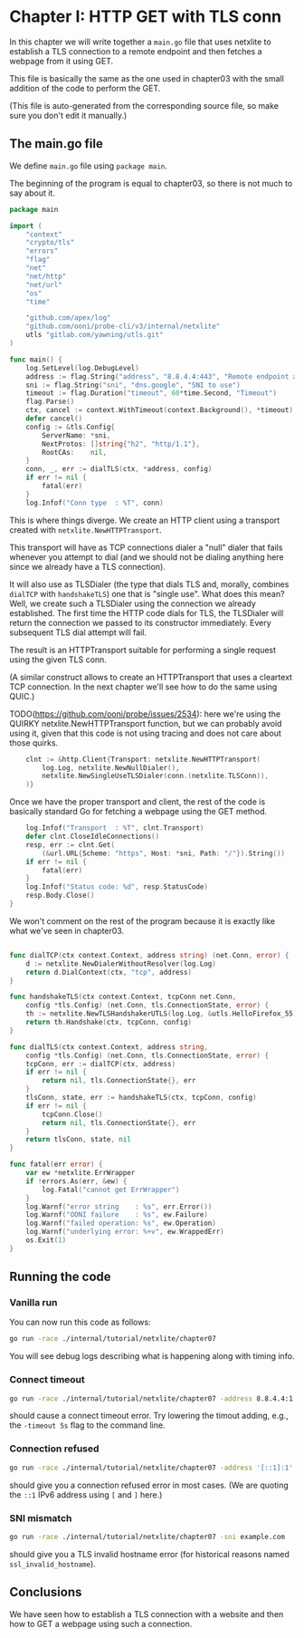 
# Chapter I: HTTP GET with TLS conn

In this chapter we will write together a `main.go` file that
uses netxlite to establish a TLS connection to a remote endpoint
and then fetches a webpage from it using GET.

This file is basically the same as the one used in chapter03
with the small addition of the code to perform the GET.

(This file is auto-generated from the corresponding source file,
so make sure you don't edit it manually.)

## The main.go file

We define `main.go` file using `package main`.

The beginning of the program is equal to chapter03,
so there is not much to say about it.

```Go
package main

import (
	"context"
	"crypto/tls"
	"errors"
	"flag"
	"net"
	"net/http"
	"net/url"
	"os"
	"time"

	"github.com/apex/log"
	"github.com/ooni/probe-cli/v3/internal/netxlite"
	utls "gitlab.com/yawning/utls.git"
)

func main() {
	log.SetLevel(log.DebugLevel)
	address := flag.String("address", "8.8.4.4:443", "Remote endpoint address")
	sni := flag.String("sni", "dns.google", "SNI to use")
	timeout := flag.Duration("timeout", 60*time.Second, "Timeout")
	flag.Parse()
	ctx, cancel := context.WithTimeout(context.Background(), *timeout)
	defer cancel()
	config := &tls.Config{
		ServerName: *sni,
		NextProtos: []string{"h2", "http/1.1"},
		RootCAs:    nil,
	}
	conn, _, err := dialTLS(ctx, *address, config)
	if err != nil {
		fatal(err)
	}
	log.Infof("Conn type  : %T", conn)
```

This is where things diverge. We create an HTTP client
using a transport created with `netxlite.NewHTTPTransport`.

This transport will have as TCP connections dialer a
"null" dialer that fails whenever you attempt to dial
(and we should not be dialing anything here since we
already have a TLS connection).

It will also use as TLSDialer (the type that dials TLS
and, morally, combines `dialTCP` with `handshakeTLS`) one
that is "single use". What does this mean? Well, we
create such a TLSDialer using the connection we already
established. The first time the HTTP code dials for
TLS, the TLSDialer will return the connection we passed
to its constructor immediately. Every subsequent TLS
dial attempt will fail.

The result is an HTTPTransport suitable for performing
a single request using the given TLS conn.

(A similar construct allows to create an HTTPTransport that
uses a cleartext TCP connection. In the next chapter we'll
see how to do the same using QUIC.)

TODO(https://github.com/ooni/probe/issues/2534): here we're using the QUIRKY netxlite.NewHTTPTransport
function, but we can probably avoid using it, given that this code is
not using tracing and does not care about those quirks.
```Go
	clnt := &http.Client{Transport: netxlite.NewHTTPTransport(
		log.Log, netxlite.NewNullDialer(),
		netxlite.NewSingleUseTLSDialer(conn.(netxlite.TLSConn)),
	)}
```

Once we have the proper transport and client, the rest of
the code is basically standard Go for fetching a webpage
using the GET method.

```Go
	log.Infof("Transport  : %T", clnt.Transport)
	defer clnt.CloseIdleConnections()
	resp, err := clnt.Get(
		(&url.URL{Scheme: "https", Host: *sni, Path: "/"}).String())
	if err != nil {
		fatal(err)
	}
	log.Infof("Status code: %d", resp.StatusCode)
	resp.Body.Close()
}

```

We won't comment on the rest of the program because it is
exactly like what we've seen in chapter03.

```Go

func dialTCP(ctx context.Context, address string) (net.Conn, error) {
	d := netxlite.NewDialerWithoutResolver(log.Log)
	return d.DialContext(ctx, "tcp", address)
}

func handshakeTLS(ctx context.Context, tcpConn net.Conn,
	config *tls.Config) (net.Conn, tls.ConnectionState, error) {
	th := netxlite.NewTLSHandshakerUTLS(log.Log, &utls.HelloFirefox_55)
	return th.Handshake(ctx, tcpConn, config)
}

func dialTLS(ctx context.Context, address string,
	config *tls.Config) (net.Conn, tls.ConnectionState, error) {
	tcpConn, err := dialTCP(ctx, address)
	if err != nil {
		return nil, tls.ConnectionState{}, err
	}
	tlsConn, state, err := handshakeTLS(ctx, tcpConn, config)
	if err != nil {
		tcpConn.Close()
		return nil, tls.ConnectionState{}, err
	}
	return tlsConn, state, nil
}

func fatal(err error) {
	var ew *netxlite.ErrWrapper
	if !errors.As(err, &ew) {
		log.Fatal("cannot get ErrWrapper")
	}
	log.Warnf("error string    : %s", err.Error())
	log.Warnf("OONI failure    : %s", ew.Failure)
	log.Warnf("failed operation: %s", ew.Operation)
	log.Warnf("underlying error: %+v", ew.WrappedErr)
	os.Exit(1)
}

```

## Running the code

### Vanilla run

You can now run this code as follows:

```bash
go run -race ./internal/tutorial/netxlite/chapter07
```

You will see debug logs describing what is happening along with timing info.

### Connect timeout

```bash
go run -race ./internal/tutorial/netxlite/chapter07 -address 8.8.4.4:1
```

should cause a connect timeout error. Try lowering the timout adding, e.g.,
the `-timeout 5s` flag to the command line.

### Connection refused

```bash
go run -race ./internal/tutorial/netxlite/chapter07 -address '[::1]:1'
```

should give you a connection refused error in most cases. (We are quoting
the `::1` IPv6 address using `[` and `]` here.)

### SNI mismatch

```bash
go run -race ./internal/tutorial/netxlite/chapter07 -sni example.com
```

should give you a TLS invalid hostname error (for historical reasons
named `ssl_invalid_hostname`).

## Conclusions

We have seen how to establish a TLS connection with a website
and then how to GET a webpage using such a connection.
